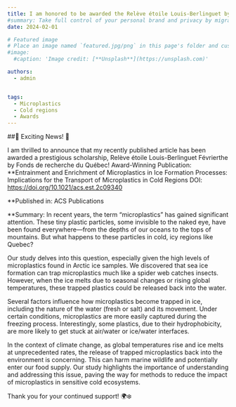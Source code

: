 ```yaml
---
title: I am honored to be awarded the Relève étoile Louis-Berlinguet by the Fonds de recherche du Québec!
#summary: Take full control of your personal brand and privacy by migrating away from the big tech platforms!
date: 2024-02-01

# Featured image
# Place an image named `featured.jpg/png` in this page's folder and customize its options here.
#image:
  #caption: 'Image credit: [**Unsplash**](https://unsplash.com)'

authors:
  - admin


tags:
  - Microplastics
  - Cold regions
  - Awards
---
```


##🎉 Exciting News! 🎉

I am thrilled to announce that my recently published article has been awarded a prestigious scholarship, Relève étoile Louis-Berlinguet Févrierthe by Fonds de recherche du Québec!
Award-Winning Publication:
**Entrainment and Enrichment of Microplastics in Ice Formation Processes: Implications for the Transport of Microplastics in Cold Regions
DOI: https://doi.org/10.1021/acs.est.2c09340

**Published in: ACS Publications

**Summary:
In recent years, the term “microplastics” has gained significant attention. These tiny plastic particles, some invisible to the naked eye, have been found everywhere—from the depths of our oceans to the tops of mountains. But what happens to these particles in cold, icy regions like Quebec?

Our study delves into this question, especially given the high levels of microplastics found in Arctic ice samples. We discovered that sea ice formation can trap microplastics much like a spider web catches insects. However, when the ice melts due to seasonal changes or rising global temperatures, these trapped plastics could be released back into the water.

Several factors influence how microplastics become trapped in ice, including the nature of the water (fresh or salt) and its movement. Under certain conditions, microplastics are more easily captured during the freezing process. Interestingly, some plastics, due to their hydrophobicity, are more likely to get stuck at air/water or ice/water interfaces.

In the context of climate change, as global temperatures rise and ice melts at unprecedented rates, the release of trapped microplastics back into the environment is concerning. This can harm marine wildlife and potentially enter our food supply. Our study highlights the importance of understanding and addressing this issue, paving the way for methods to reduce the impact of microplastics in sensitive cold ecosystems.

Thank you for your continued support! 🌍❄️

